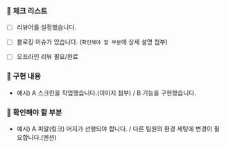 ### 📍 체크 리스트

- [ ] 리뷰어를 설정했습니다.
- [ ] 블로킹 이슈가 있습니다. (`확인해야 할 부분`에 상세 설명 첨부)
- [ ] 오프라인 리뷰 필요/완료


### 🧱 구현 내용

- 예시) A 스크린을 작업했습니다.(이미지 첨부) / B 기능을 구현했습니다.

### 🚨 확인해야 할 부분

- 예시) A 피알(링크) 머지가 선행되야 합니다. / 다른 팀원의 환경 세팅에 변경이 필요합니다.(멘션)
